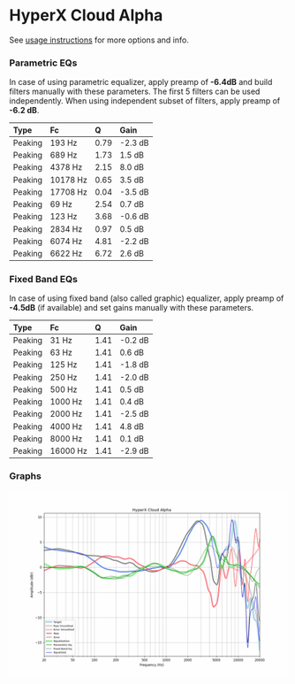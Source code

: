 # HyperX Cloud Alpha
See [usage instructions](https://github.com/jaakkopasanen/AutoEq#usage) for more options and info.

### Parametric EQs
In case of using parametric equalizer, apply preamp of **-6.4dB** and build filters manually
with these parameters. The first 5 filters can be used independently.
When using independent subset of filters, apply preamp of **-6.2 dB**.

| Type    | Fc       |    Q | Gain    |
|:--------|:---------|:-----|:--------|
| Peaking | 193 Hz   | 0.79 | -2.3 dB |
| Peaking | 689 Hz   | 1.73 | 1.5 dB  |
| Peaking | 4378 Hz  | 2.15 | 8.0 dB  |
| Peaking | 10178 Hz | 0.65 | 3.5 dB  |
| Peaking | 17708 Hz | 0.04 | -3.5 dB |
| Peaking | 69 Hz    | 2.54 | 0.7 dB  |
| Peaking | 123 Hz   | 3.68 | -0.6 dB |
| Peaking | 2834 Hz  | 0.97 | 0.5 dB  |
| Peaking | 6074 Hz  | 4.81 | -2.2 dB |
| Peaking | 6622 Hz  | 6.72 | 2.6 dB  |

### Fixed Band EQs
In case of using fixed band (also called graphic) equalizer, apply preamp of **-4.5dB**
(if available) and set gains manually with these parameters.

| Type    | Fc       |    Q | Gain    |
|:--------|:---------|:-----|:--------|
| Peaking | 31 Hz    | 1.41 | -0.2 dB |
| Peaking | 63 Hz    | 1.41 | 0.6 dB  |
| Peaking | 125 Hz   | 1.41 | -1.8 dB |
| Peaking | 250 Hz   | 1.41 | -2.0 dB |
| Peaking | 500 Hz   | 1.41 | 0.5 dB  |
| Peaking | 1000 Hz  | 1.41 | 0.4 dB  |
| Peaking | 2000 Hz  | 1.41 | -2.5 dB |
| Peaking | 4000 Hz  | 1.41 | 4.8 dB  |
| Peaking | 8000 Hz  | 1.41 | 0.1 dB  |
| Peaking | 16000 Hz | 1.41 | -2.9 dB |

### Graphs
![](./HyperX%20Cloud%20Alpha.png)
